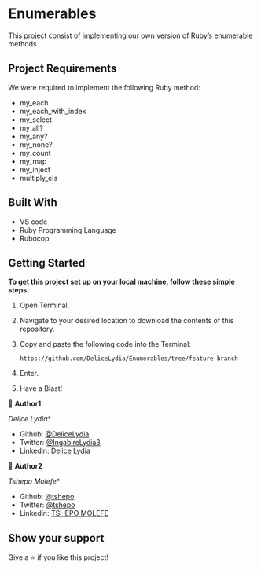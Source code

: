 # Enumerables
This project consist of implementing  our own version of Ruby’s enumerable methods


## Project Requirements
We were required to implement the following Ruby method:

- my_each
- my_each_with_index
- my_select
- my_all?
- my_any?
- my_none?
- my_count
- my_map
- my_inject
- multiply_els

## Built With
 - VS code
 - Ruby Programming Language
 - Rubocop

## Getting Started

**To get this project set up on your local machine, follow these simple steps:**

1. Open Terminal.

2. Navigate to your desired location to download the contents of this repository.

3. Copy and paste the following code into the Terminal:


   ``` https://github.com/DeliceLydia/Enumerables/tree/feature-branch ```

4. Enter.

5. Have a Blast!

👤 **Author1**

*Delice Lydia**

- Github: [@DeliceLydia](https://github.com/DeliceLydia)
- Twitter: [@IngabireLydia3](https://twitter.com/IngabireLydia)
- Linkedin: [Delice Lydia](https://www.linkedin.com/in/delice-lydia-91b55b167/)

👤 **Author2**

*Tshepo Molefe**

- Github: [@tshepo](https://github.com/TSHEPO-CLOUD)
- Twitter: [@tshepo](https://twitter.com/tshepomolefe)
- Linkedin: [TSHEPO MOLEFE](https://linkedin.com/tshepo-molefe)

## Show your support

Give a ⭐️ if you like this project!


